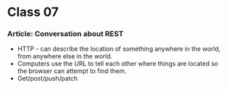 # Class 07
### Article: Conversation about REST
- HTTP - can describe the location of something anywhere in the world, from anywhere else in the world.
- Computers use the URL to tell each other where things are located so the browser can attempt to find them.
- Get/post/push/patch